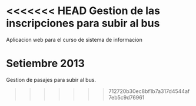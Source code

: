 <<<<<<< HEAD
Gestion de las inscripciones para subir al bus
============

Aplicacion web para el curso de sistema de informacion 

Setiembre 2013
=======

Gestion de pasajes para subir al bus.
>>>>>>> 712720b30ec8bf1b7a317d4544af7eb5c9d76961
